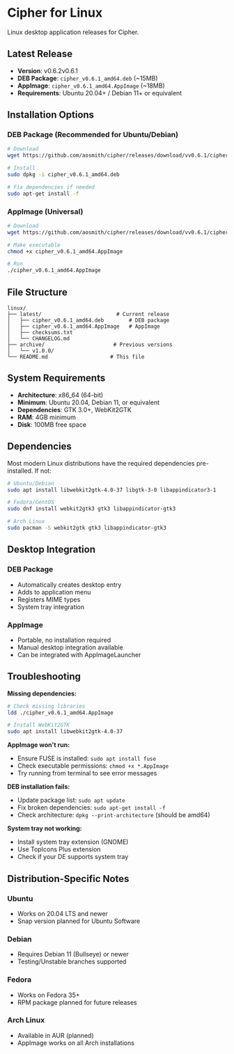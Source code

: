 # Cipher for Linux

Linux desktop application releases for Cipher.

## Latest Release

- **Version**: v0.6.2v0.6.1
- **DEB Package**: `cipher_v0.6.1_amd64.deb` (~15MB)
- **AppImage**: `cipher_v0.6.1_amd64.AppImage` (~18MB)
- **Requirements**: Ubuntu 20.04+ / Debian 11+ or equivalent

## Installation Options

### DEB Package (Recommended for Ubuntu/Debian)

```bash
# Download
wget https://github.com/aosmith/cipher/releases/download/vv0.6.1/cipher_v0.6.1_amd64.deb

# Install
sudo dpkg -i cipher_v0.6.1_amd64.deb

# Fix dependencies if needed
sudo apt-get install -f
```

### AppImage (Universal)

```bash
# Download
wget https://github.com/aosmith/cipher/releases/download/vv0.6.1/cipher_v0.6.1_amd64.AppImage

# Make executable
chmod +x cipher_v0.6.1_amd64.AppImage

# Run
./cipher_v0.6.1_amd64.AppImage
```

## File Structure

```
linux/
├── latest/                        # Current release
│   ├── cipher_v0.6.1_amd64.deb        # DEB package
│   ├── cipher_v0.6.1_amd64.AppImage   # AppImage
│   ├── checksums.txt
│   └── CHANGELOG.md
├── archive/                      # Previous versions
│   └── v1.0.0/
└── README.md                    # This file
```

## System Requirements

- **Architecture**: x86_64 (64-bit)
- **Minimum**: Ubuntu 20.04, Debian 11, or equivalent
- **Dependencies**: GTK 3.0+, WebKit2GTK
- **RAM**: 4GB minimum
- **Disk**: 100MB free space

## Dependencies

Most modern Linux distributions have the required dependencies pre-installed. If not:

```bash
# Ubuntu/Debian
sudo apt install libwebkit2gtk-4.0-37 libgtk-3-0 libappindicator3-1

# Fedora/CentOS
sudo dnf install webkit2gtk3 gtk3 libappindicator-gtk3

# Arch Linux
sudo pacman -S webkit2gtk gtk3 libappindicator-gtk3
```

## Desktop Integration

### DEB Package
- Automatically creates desktop entry
- Adds to application menu
- Registers MIME types
- System tray integration

### AppImage
- Portable, no installation required
- Manual desktop integration available
- Can be integrated with AppImageLauncher

## Troubleshooting

**Missing dependencies:**
```bash
# Check missing libraries
ldd ./cipher_v0.6.1_amd64.AppImage

# Install WebKit2GTK
sudo apt install libwebkit2gtk-4.0-37
```

**AppImage won't run:**
- Ensure FUSE is installed: `sudo apt install fuse`
- Check executable permissions: `chmod +x *.AppImage`
- Try running from terminal to see error messages

**DEB installation fails:**
- Update package list: `sudo apt update`
- Fix broken dependencies: `sudo apt-get install -f`
- Check architecture: `dpkg --print-architecture` (should be amd64)

**System tray not working:**
- Install system tray extension (GNOME)
- Use TopIcons Plus extension
- Check if your DE supports system tray

## Distribution-Specific Notes

### Ubuntu
- Works on 20.04 LTS and newer
- Snap version planned for Ubuntu Software

### Debian
- Requires Debian 11 (Bullseye) or newer
- Testing/Unstable branches supported

### Fedora
- Works on Fedora 35+
- RPM package planned for future releases

### Arch Linux
- Available in AUR (planned)
- AppImage works on all Arch installations